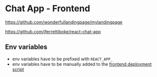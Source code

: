 # Chat App - Frontend

https://github.com/wonderfullandingpage/mylandingpage

https://github.com/jferrettiboke/react-chat-app

## Env variables

* env variables have to be prefixed with `REACT_APP_`
* env variables have to be manually added to the [frontend deployment script](../.github/workflows/deploy_frontend.yml)


